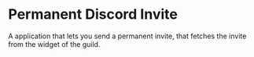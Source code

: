 # Permanent Discord Invite
 A application that lets you send a permanent invite, that fetches the invite from the widget of the guild.
